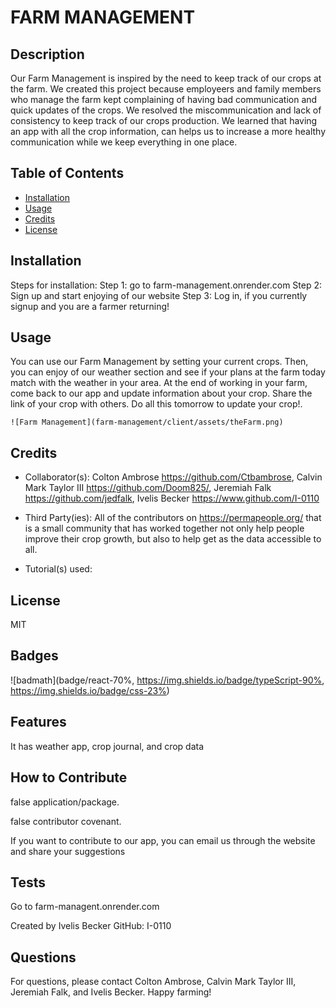 # FARM MANAGEMENT

## Description

Our Farm Management is inspired by the need to keep track of our crops at the farm. We created this project because employeers and family members who manage the farm kept complaining of having bad communication and quick updates of the crops. We resolved the miscommunication and lack of consistency to keep track of our crops production. We learned that having an app with all the crop information, can helps us to increase a more healthy communication while we keep  everything in one place.


## Table of Contents

- [Installation](#installation)
- [Usage](#usage)
- [Credits](#credits)
- [License](#license)

## Installation

Steps for installation:
Step 1: go to farm-management.onrender.com
Step 2: Sign up and start enjoying of our website
Step 3: Log in, if you currently signup and you are a farmer returning!

## Usage

You can use our Farm Management by setting your current crops. Then, you can enjoy of our weather section and see if your plans at the farm today match with the weather in your area. At the end of working in your farm, come back to our app and update information about your crop. Share the link of your crop with others. Do all this tomorrow to update your crop!.

    ![Farm Management](farm-management/client/assets/theFarm.png)
    
## Credits

- Collaborator(s):
Colton Ambrose https://github.com/Ctbambrose, Calvin Mark Taylor III  https://github.com/Doom825/, Jeremiah Falk https://github.com/jedfalk, Ivelis Becker https://www.github.com/I-0110

- Third Party(ies):
     All of the contributors on https://permapeople.org/  that is a small community that has worked together not only help people improve their crop growth, but also to help get as the data accessible to all.

- Tutorial(s) used: 


## License

MIT

## Badges

![badmath](badge/react-70%, https://img.shields.io/badge/typeScript-90%, https://img.shields.io/badge/css-23%)

## Features

It has weather app, crop journal, and crop data

## How to Contribute

false application/package. 

false contributor covenant. 

If you want to contribute to our app, you can email us through the website and share your suggestions

## Tests

Go to farm-managent.onrender.com

Created by Ivelis Becker GitHub: I-0110

## Questions 

For questions, please contact Colton Ambrose, Calvin Mark Taylor III, Jeremiah Falk, and Ivelis Becker. Happy farming!
